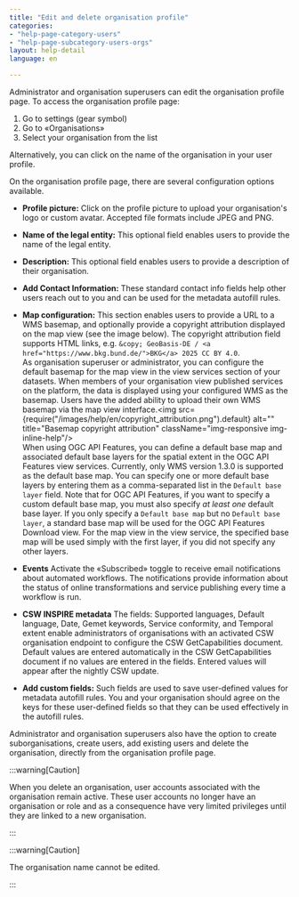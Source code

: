 ```yaml
---
title: "Edit and delete organisation profile"
categories:
- "help-page-category-users"
- "help-page-subcategory-users-orgs"
layout: help-detail
language: en

---
```


Administrator and organisation superusers can edit the organisation profile page. To access the organisation profile page:

1.  Go to settings (gear symbol)
2.  Go to &laquo;Organisations&raquo;
3.	Select your organisation from the list

Alternatively, you can click on the name of the organisation in your user profile.

On the organisation profile page, there are several configuration options available.

-	**Profile picture:** Click on the profile picture to upload your organisation's logo or custom avatar. Accepted file formats include JPEG and PNG.
-	**Name of the legal entity:** This optional field enables users to provide the name of the legal entity.
-	**Description:** This optional field enables users to provide a description of their organisation.
-	**Add Contact Information:** These standard contact info fields help other users reach out to you and can be used for the metadata autofill rules.
-	**Map configuration:** This section enables users to provide a URL to a WMS basemap, and optionally provide a copyright attribution displayed on the map view (see the image below). The copyright attribution field supports HTML links, e.g. `&copy; GeoBasis-DE / <a href="https://www.bkg.bund.de/">BKG</a> 2025 CC BY 4.0`. <br/>As organisation superuser or administrator, you can configure the default basemap for the map view in the view services section of your datasets. When members of your organisation view published services on the platform, the data is displayed using your configured WMS as the basemap. Users have the added ability to upload their own WMS basemap via the map view interface.<img src={require("/images/help/en/copyright_attribution.png").default} alt="" title="Basemap copyright attribution" className="img-responsive img-inline-help"/>    
When using OGC API Features, you can define a default base map and associated default base layers for the spatial extent in the OGC API Features view services. Currently, only WMS version 1.3.0 is supported as the default base map. You can specify one or more default base layers by entering them as a comma-separated list in the `Default base layer` field. Note that for OGC API Features, if you want to specify a custom default base map, you must also specify *at least one* default base layer. If you only specify a `Default base map` but no `Default base layer`, a standard base map will be used for the OGC API Features Download view.
For the map view in the view service, the specified base map will be used simply with the first layer, if you did not specify any other layers.

- **Events** Activate the &laquo;Subscribed&raquo; toggle to receive email notifications about automated workflows. The notifications provide information about the status of online transformations and service publishing every time a workflow is run.
- **CSW INSPIRE metadata** The fields: Supported languages, Default language, Date, Gemet keywords, Service conformity, and Temporal extent enable administrators of organisations with an activated CSW organisation endpoint to configure the CSW GetCapabilities document. Default values are entered automatically in the CSW GetCapabilities document if no values are entered in the fields. Entered values will appear after the nightly CSW update. 
- **Add custom fields:** Such fields are used to save user-defined values for metadata autofill rules. You and your organisation should agree on the keys for these user-defined fields so that they can be used effectively in the autofill rules.

Administrator and organisation superusers also have the option to create suborganisations, create users, add existing users and delete the organisation, directly from the organisation profile page.

:::warning[Caution]

When you delete an organisation, user accounts associated with the organisation remain active. These user accounts no longer have an organisation or role and as a consequence have very limited privileges until they are linked to a new organisation.

:::


:::warning[Caution]

The organisation name cannot be edited.

:::
